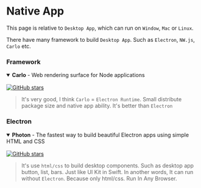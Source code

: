 # Native App

This page is relative to `Desktop App`, which can run on `Window`, `Mac` or `Linux`.

There have many framework to build `Desktop App`. Such as `Electron`, `NW.js`, `Carlo` etc.

### Framework

<details open>
<summary style="margin-bottom: 16px"><strong>Carlo</strong> - Web rendering surface for Node applications</summary>

[![GitHub stars](https://img.shields.io/github/stars/GoogleChromeLabs/carlo?style=flat-square)](https://github.com/GoogleChromeLabs/carlo)

> It's very good, I think `Carlo` = `Electron Runtime`.
> Small distribute package size and native app ability. It's better than `Electron`

</details>

### Electron

<details open>
<summary style="margin-bottom: 16px"><strong>Photon</strong> - The fastest way to build beautiful Electron apps using simple HTML and CSS</summary>

[![GitHub stars](https://img.shields.io/github/stars/connors/photon?style=flat-square)](https://github.com/connors/photon)

> It's use `html/css` to build desktop components. Such as desktop app button, list, bars. Just like UI Kit in Swift.
> In another words, It can run without `Electron`. Because only html/css. Run In Any Browser.

</details>
